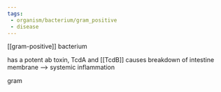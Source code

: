 ```yaml
---
tags:
 - organism/bacterium/gram_positive
 - disease
---
```

[[gram-positive]] bacterium

has a potent ab toxin, TcdA and [[TcdB]]
causes breakdown of intestine membrane --> systemic inflammation 


gram

